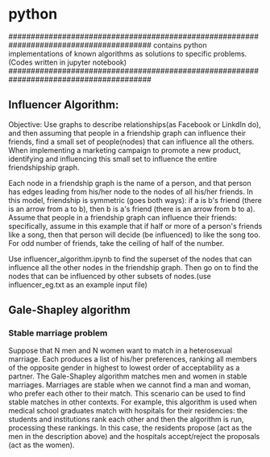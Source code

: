 # python
########################################################################################
contains python implementations of known algorithms as solutions to specific problems. (Codes written in jupyter notebook)
########################################################################################

## Influencer Algorithm:

Objective: 
Use graphs to describe relationships(as Facebook or LinkdIn do), and then assuming that people in a friendship graph can influence their friends, find a small set of people(nodes) that can influence all the others. When implementing a marketing campaign to promote a new product, identifying and influencing this small set to influence the entire friendshipship graph.
 
Each node in a friendship graph is the name of a person, and that person has edges leading from his/her node to the nodes of all his/her friends. In this model, friendship is symmetric (goes both ways): if a is b's friend (there is an arrow from a to b), then b is a's friend (there is an arrow from b to a).
Assume that people in a friendship graph can influence their friends: specifically, assume in this example that if half or more of a person's friends like a song, then that person will decide (be influenced) to like the song too. For odd number of friends, take the ceiling of half of the number.

Use influencer_algorithm.ipynb to find the superset of the nodes that can influence all the other nodes in the friendship graph. Then go on to find the nodes that can be influenced by other subsets of nodes.(use influencer_eg.txt as an example input file)

## Gale-Shapley algorithm
### Stable marriage problem

Suppose that N men and N women want to match in a heterosexual marriage. Each produces a list of his/her preferences, ranking all members of the opposite gender in highest to lowest order of acceptability as a partner. The Gale-Shapley algorithm matches men and women in stable marriages.
Marriages are stable when we cannot find a man and woman, who prefer each other to their match. This scenario can be used to find stable matches in other contexts. For example, this algorithm is used when medical school graduates match with hospitals for their residencies: the students and institutions rank each other and then the algorithm is run, processing these rankings. In this case, the residents propose (act as the men in the description above) and the hospitals accept/reject the proposals (act as the women).

 

